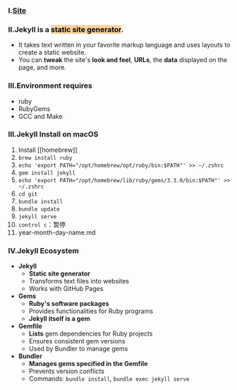 ### Ⅰ.[Site](https://jekyllrb.com/docs/)

### Ⅱ.Jekyll is a <mark style="background: #FFB86CA6;">static site generator</mark>.

- It takes text written in your favorite markup language and uses layouts to create a static website.
- You can **tweak** the site's **look and feel**, **URLs**, the **data** displayed on the page, and more.

### Ⅲ.Environment requires

- ruby
- RubyGems
- GCC and Make

### Ⅲ.Jekyll Install on macOS

1.  Install \[\[homebrew\]\]
2.  `brew install ruby`
3.  `echo 'export PATH="/opt/homebrew/opt/ruby/bin:$PATH"' >> ~/.zshrc`
4.  `gem install jekyll`
5.  `echo 'export PATH="/opt/homebrew/lib/ruby/gems/3.3.0/bin:$PATH"' >> ~/.zshrc`
6.  `cd git`
7.  `bundle install`
8.  `bundle update`
9.  `jekyll serve`
10. `control c`：暂停
11. year-month-day-name.md

### Ⅳ.Jekyll Ecosystem

- **Jekyll**
  - **Static site generator**
  - Transforms text files into websites
  - Works with GitHub Pages
- **Gems**
  - **Ruby's software packages**
  - Provides functionalities for Ruby programs
  - **Jekyll itself is a gem**
- **Gemfile**
  - **Lists** gem dependencies for Ruby projects
  - Ensures consistent gem versions
  - Used by Bundler to manage gems
- **Bundler**
  - **Manages gems specified in the Gemfile**
  - Prevents version conflicts
  - Commands: `bundle install`, `bundle exec jekyll serve`
